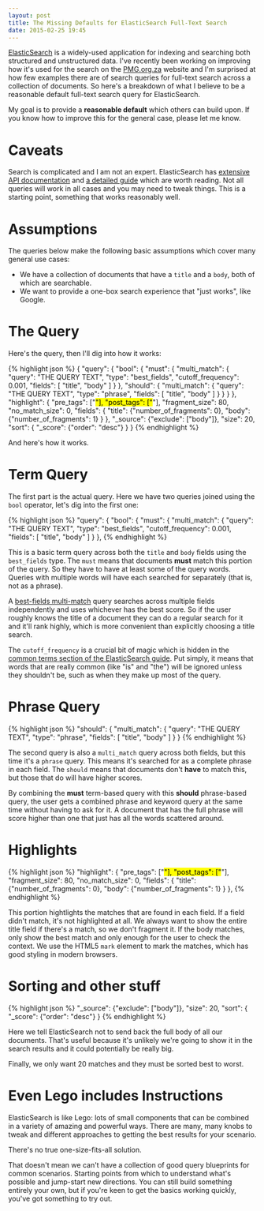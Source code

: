 ```yaml
---
layout: post
title: The Missing Defaults for ElasticSearch Full-Text Search
date: 2015-02-25 19:45
---
```


[ElasticSearch](http://elasticsearch.org/) is a widely-used application for indexing and searching both structured
and unstructured data. I've recently been working on improving how it's used for the search on the [PMG.org.za](https://pmg.org.za)
website and I'm surprised at how few examples there are of search queries for full-text search across
a collection of documents. So here's a breakdown of what I believe to be a reasonable default full-text
search query for ElasticSearch.

My goal is to provide a **reasonable default** which others can build upon. If you know how to improve this for the general case, please let me know.

Caveats
=======

Search is complicated and I am not an expert. ElasticSearch has [extensive API documentation](http://www.elasticsearch.org/guide/en/elasticsearch/reference/current/index.html) and [a detailed guide](http://www.elasticsearch.org/guide/) which are worth reading. Not all queries will work in all cases and you may need to tweak things. This is a starting point, something that works reasonably well.

Assumptions
===========

The queries below make the following basic assumptions which cover many general use cases:

* We have a collection of documents that have a ``title`` and a ``body``, both of which are searchable.
* We want to provide a one-box search experience that "just works", like Google.

The Query
=========

Here's the query, then I'll dig into how it works:

{% highlight json %}
{
  "query": {
    "bool": {
      "must": {
        "multi_match": {
          "query": "THE QUERY TEXT",
          "type": "best_fields",
          "cutoff_frequency": 0.001,
          "fields": [
            "title",
            "body"
          ]
        }
      },
      "should": {
        "multi_match": {
          "query": "THE QUERY TEXT",
          "type": "phrase",
          "fields": [
            "title",
            "body"
          ]
        }
      }
    }
  },
  "highlight": {
    "pre_tags": ["<mark>"],
    "post_tags": ["</mark>"],
    "fragment_size": 80,
    "no_match_size": 0,
    "fields": {
      "title": {"number_of_fragments": 0},
      "body": {"number_of_fragments": 1}
    }
  },
  "_source": {"exclude": ["body"]},
  "size": 20,
  "sort": {
    "_score": {"order": "desc"}
  }
}
{% endhighlight %}

And here's how it works.

Term Query
==========

The first part is the actual query.  Here we have two queries joined using the
``bool`` operator, let's dig into the first one:

{% highlight json %}
  "query": {
    "bool": {
      "must": {
        "multi_match": {
          "query": "THE QUERY TEXT",
          "type": "best_fields",
          "cutoff_frequency": 0.001,
          "fields": [
            "title",
            "body"
          ]
        }
      },
{% endhighlight %}

This is a basic term query across both the ``title`` and ``body`` fields
using the ``best_fields`` type.  The ``must`` means that documents **must**
match this portion of the query. So they have to have at least some of the query words.
Queries with multiple words will have each searched for separately (that is, not as a phrase).

A [best-fields multi-match](http://www.elasticsearch.org/guide/en/elasticsearch/reference/current/query-dsl-multi-match-query.html#type-best-fields)
query searches across multiple fields independently and uses whichever has the
best score. So if the user roughly knows the title of a document they can
do a regular search for it and it'll rank highly, which is more convenient
than explicitly choosing a title search.

The ``cutoff_frequency`` is a crucial bit of magic which is hidden in the [common terms section of the ElasticSearch guide](http://www.elasticsearch.org/guide/en/elasticsearch/reference/current/query-dsl-common-terms-query.html#_examples_3).
Put simply, it means that words that are really common (like "is" and "the")
will be ignored unless they shouldn't be, such as when they make up most of the query.

Phrase Query
============

{% highlight json %}
      "should": {
        "multi_match": {
          "query": "THE QUERY TEXT",
          "type": "phrase",
          "fields": [
            "title",
            "body"
          ]
        }
      }
{% endhighlight %}

The second query is also a ``multi_match`` query across both fields,
but this time it's a ``phrase`` query. This means it's searched
for as a complete phrase in each field. The ``should`` means that documents
don't **have** to match this, but those that do will have higher scores.

By combining the **must** term-based query with this **should** phrase-based
query, the user gets a combined phrase and keyword query at the same time
without having to ask for it. A document that has the full phrase will score
higher than one that just has all the words scattered around.

Highlights
==========

{% highlight json %}
  "highlight": {
    "pre_tags": ["<mark>"],
    "post_tags": ["</mark>"],
    "fragment_size": 80,
    "no_match_size": 0,
    "fields": {
      "title": {"number_of_fragments": 0},
      "body": {"number_of_fragments": 1}
    }
  },
{% endhighlight %}

This portion hightlights the matches that are found in each field. If a field
didn't match, it's not highlighted at all. We always want to show the entire
title field if there's a match, so we don't fragment it. If the body matches,
only show the best match and only enough for the user to check the context. We
use the HTML5 ``mark`` element to mark the matches, which has good styling in
modern browsers.

Sorting and other stuff
=======================

{% highlight json %}
  "_source": {"exclude": ["body"]},
  "size": 20,
  "sort": {
    "_score": {"order": "desc"}
  }
{% endhighlight %}

Here we tell ElasticSearch not to send back the full body of all our documents. That's
useful because it's unlikely we're going to show it in the search results and
it could potentially be really big.

Finally, we only want 20 matches and they must be sorted best to worst.

Even Lego includes Instructions
===============================

ElasticSearch is like Lego: lots of small components that can be combined in a
variety of amazing and powerful ways. There are many, many knobs to tweak and
different approaches to getting the best results for your scenario.

There's no true one-size-fits-all solution.

That doesn't mean we can't have a collection of good query blueprints
for common scenarios. Starting points from which to understand what's
possible and jump-start new directions. You can still build something
entirely your own, but if you're keen to get the basics working quickly,
you've got something to try out.
